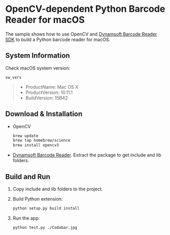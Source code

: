 # OpenCV-dependent Python Barcode Reader for macOS

The sample shows how to use OpenCV and [Dynamsoft Barcode Reader SDK][0] to build a Python barcode reader for macOS.

## System Information
Check macOS system version:

```
sw_vers
```

>- ProductName:    Mac OS X
>- ProductVersion: 10.11.1
>- BuildVersion:   15B42

## Download & Installation
* OpenCV

    ```bash
    brew update
    brew tap homebrew/science
    brew install opencv3
    ```
* [Dynamsoft Barcode Reader][1]. Extract the package to get include and lib folders.

## Build and Run
1. Copy include and lib folders to the project.
2. Build Python extension:

    ```bash
    python setup.py build install
    ```
3. Run the app:

    ```bash
    python test.py ./Codabar.jpg
    ```

[0]:http://www.dynamsoft.com/Products/Dynamic-Barcode-Reader.aspx 
[1]:https://www.dynamsoft.com/Downloads/DownloadLog.aspx?server=1&product=Barcode/DBR-Libs.zip
